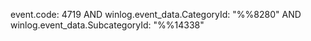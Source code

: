 event.code: 4719 AND winlog.event_data.CategoryId: "%%8280" AND winlog.event_data.SubcategoryId: "%%14338"
